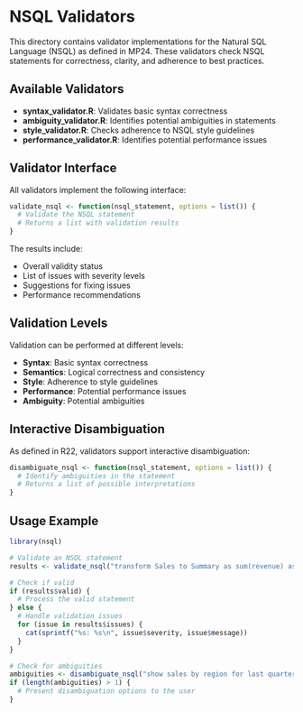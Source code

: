 # NSQL Validators

This directory contains validator implementations for the Natural SQL Language (NSQL) as defined in MP24. These validators check NSQL statements for correctness, clarity, and adherence to best practices.

## Available Validators

- **syntax_validator.R**: Validates basic syntax correctness
- **ambiguity_validator.R**: Identifies potential ambiguities in statements
- **style_validator.R**: Checks adherence to NSQL style guidelines
- **performance_validator.R**: Identifies potential performance issues

## Validator Interface

All validators implement the following interface:

```r
validate_nsql <- function(nsql_statement, options = list()) {
  # Validate the NSQL statement
  # Returns a list with validation results
}
```

The results include:
- Overall validity status
- List of issues with severity levels
- Suggestions for fixing issues
- Performance recommendations

## Validation Levels

Validation can be performed at different levels:

- **Syntax**: Basic syntax correctness
- **Semantics**: Logical correctness and consistency
- **Style**: Adherence to style guidelines
- **Performance**: Potential performance issues
- **Ambiguity**: Potential ambiguities

## Interactive Disambiguation

As defined in R22, validators support interactive disambiguation:

```r
disambiguate_nsql <- function(nsql_statement, options = list()) {
  # Identify ambiguities in the statement
  # Returns a list of possible interpretations
}
```

## Usage Example

```r
library(nsql)

# Validate an NSQL statement
results <- validate_nsql("transform Sales to Summary as sum(revenue) as total grouped by region")

# Check if valid
if (results$valid) {
  # Process the valid statement
} else {
  # Handle validation issues
  for (issue in results$issues) {
    cat(sprintf("%s: %s\n", issue$severity, issue$message))
  }
}

# Check for ambiguities
ambiguities <- disambiguate_nsql("show sales by region for last quarter")
if (length(ambiguities) > 1) {
  # Present disambiguation options to the user
}
```